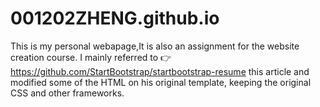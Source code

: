 # 001202ZHENG.github.io

This is my personal webapage,It is also an assignment for the website creation course. 
I mainly referred to 👉 https://github.com/StartBootstrap/startbootstrap-resume
this article and modified some of the HTML on his original template, keeping the original CSS and other frameworks.
